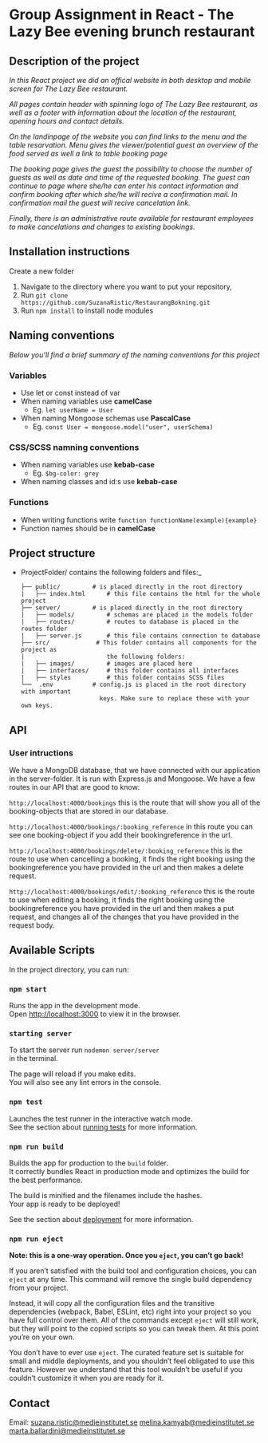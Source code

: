 # Group Assignment in React - The Lazy Bee evening brunch restaurant

## Description of the project

_In this React project we did an offical website in both desktop and mobile screen for The Lazy Bee restaurant._

_All pages contain header with spinning logo of The Lazy Bee restaurant, as well as a footer with information about the location of the restaurant, opening hours and contact details._

_On the landinpage of the website you can find links to the menu and the table resarvation. Menu gives the viewer/potential guest an overview of the food served as well a link to table booking page_

_The booking page gives the guest the possibility to choose the number of guests as well as date and time of the requested booking. The guest can continue to page where she/he can enter his contact information and confirm booking after which she/he will recive a confirmation mail. In confirmation mail the guest will recive cancelation link._

_Finally, there is an administrative route available for restaurant employees to make cancelations and changes to existing bookings._

## Installation instructions

Create a new folder

1. Navigate to the directory where you want to put your repository,
2. Run `git clone https://github.com/SuzanaRistic/RestaurangBokning.git`
3. Run `npm install` to install node modules

## Naming conventions

_Below you'll find a brief summary of the naming conventions for this project_

### Variables

- Use let or const instead of var
- When naming variables use **camelCase**
  - Eg. `let userName = User`
- When naming Mongoose schemas use **PascalCase**
  - Eg. `const User = mongoose.model("user", userSchema)`

### CSS/SCSS namning conventions

- When naming variables use **kebab-case**
  - Eg. `$bg-color: grey`
- When naming classes and id:s use **kebab-case**

### Functions

- When writing functions write `function functionName(example){example}`
- Function names should be in **camelCase**

## Project structure

- ProjectFolder/ contains the following folders and files:\_
  ```
  ├── public/         # is placed directly in the root directory
  |   ├── index.html      # this file contains the html for the whole project
  ├── server/         # is placed directly in the root directory
  |   ├── models/         # schemas are placed in the models folder
  |   ├── routes/         # routes to database is placed in the routes folder
  |   ├── server.js       # this file contains connection to database
  ├── src/             # This folder contains all components for the project as
  |                       the following folders:
  |   ├── images/         # images are placed here
  |   ├── interfaces/     # this folder contains all interfaces
  |   ├── styles          # this folder contains SCSS files
  └──  .env           # config.js is placed in the root directory with important
                        keys. Make sure to replace these with your own keys.
  ```
## API
### User intructions
  We have a MongoDB database, that we have connected with our application in the server-folder. It is run with Express.js and Mongoose. We have a few routes in our API that are good to know: 

  ``` http://localhost:4000/bookings ```
  this is the route that will show you all of the booking-objects that are stored in our database.

  ``` http://localhost:4000/bookings/:booking_reference ```
  in this route you can see one booking-object if you add their bookingreference in the url.

 ``` http://localhost:4000/bookings/delete/:booking_reference ```
  this is the route to use when cancelling a booking, it finds the right booking using the bookingreference you have provided in the url and then makes a delete request.

  ``` http://localhost:4000/bookings/edit/:booking_reference ```
  this is the route to use when editing a booking, it finds the right booking using the bookingreference you have provided in the url and then makes a put request, and changes all of the changes that you have provided in the request body.

## Available Scripts

In the project directory, you can run:

### `npm start`

Runs the app in the development mode.\
Open [http://localhost:3000](http://localhost:3000) to view it in the browser.

### `starting server`

To start the server run
`nodemon server/server`  
in the terminal.

The page will reload if you make edits.\
You will also see any lint errors in the console.

### `npm test`

Launches the test runner in the interactive watch mode.\
See the section about [running tests](https://facebook.github.io/create-react-app/docs/running-tests) for more information.

### `npm run build`

Builds the app for production to the `build` folder.\
It correctly bundles React in production mode and optimizes the build for the best performance.

The build is minified and the filenames include the hashes.\
Your app is ready to be deployed!

See the section about [deployment](https://facebook.github.io/create-react-app/docs/deployment) for more information.

### `npm run eject`

**Note: this is a one-way operation. Once you `eject`, you can’t go back!**

If you aren’t satisfied with the build tool and configuration choices, you can `eject` at any time. This command will remove the single build dependency from your project.

Instead, it will copy all the configuration files and the transitive dependencies (webpack, Babel, ESLint, etc) right into your project so you have full control over them. All of the commands except `eject` will still work, but they will point to the copied scripts so you can tweak them. At this point you’re on your own.

You don’t have to ever use `eject`. The curated feature set is suitable for small and middle deployments, and you shouldn’t feel obligated to use this feature. However we understand that this tool wouldn’t be useful if you couldn’t customize it when you are ready for it.

## Contact

Email:
suzana.ristic@medieinstitutet.se
melina.kamyab@medieinstitutet.se
marta.ballardini@medieinstitutet.se

